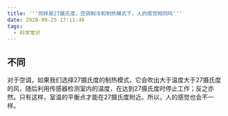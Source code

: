 ```yaml
---
title: '''同样是27摄氏度，空调制冷和制热模式下，人的感觉相同吗'''
date: 2020-09-25 17:11:46
tags:
  - 科学常识
---
```

## 不同
对于空调，如果我们选择27摄氏度的制热模式，它会吹出大于温度大于27摄氏度的风，随后利用传感器检测室内的温度，在达到27摄氏度时停止工作；反之亦然。只有这样，室温的平衡点才能在27摄氏度附近。所以，人的感觉也会不一样。